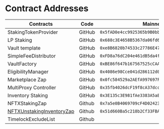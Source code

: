 # Contract Addresses



| **Contracts**                                                                                             | **Code** | **Mainnet**                                  | **Rinkeby**                                  | **Arbitrum**                                 |
| --------------------------------------------------------------------------------------------------------- | -------- | -------------------------------------------- | -------------------------------------------- | -------------------------------------------- |
| StakingTokenProvider                                                                                      | GitHub   | `0x5fAD0e4cc9925365b9B0bbEc9e0C3536c0B1a5C7` | `0x262FEeCBac8Ee97200F060aeFd89BD41b961e526` | `0x92B80faa01389B753F41Faf90e1C46Dc975830d5` |
| LP Staking                                                                                                | GitHub   | `0x688c3E4658B5367da06fd629E41879beaB538E37` | `0xcd0dfb870A60C30D957b0DF1D180a236a55b5740` | `0x5326A720f76CFbDfE9e18fA618C3a3f7AbDF3934` |
| Vault template                                                                                            | GitHub   | `0xe8B6820b74533c27786E4724a578Bfca28D97BD1` | `0xf56bD72372B68A0443Cb0e4823a8811Af318E00c` | `0xcA523fBAf06a157F3D96735b6fC0626323a65BAa` |
| SimpleFeeDistributor                                                                                      | GitHub   | `0xFD8a76dC204e461dB5da4f38687AdC9CC5ae4a86` | `0x29F52f4Df3Ae7bd736305c035d45EBa563CD7A2f` | `0x68A7F493F6C40556931559afD22D7eD868d3f78E` |
| VaultFactory                                                                                              | GitHub   | `0xBE86f647b167567525cCAAfcd6f881F1Ee558216` | `0xbbc53022Af15Bb973AD906577c84784c47C14371` | `0xE77b89FEc41A7b7dC74eb33602e82F0672FbB33C` |
| EligibilityManager                                                                                        | GitHub   | `0x4086e98Cce041d286112d021612fD894cFed94D5` | `0x0256B5E9bE57D8e14BAdfF94fD79760cC44A33c2` | `0x1a0f3D0e40E9c211BD2D215E709b6FD2C17f35a2` |
| Marketplace Zap                                                                                           | GitHub   | `0x0fc584529a2AEfA997697FAfAcbA5831faC0c22d` | `0xF83d27657a6474cB2Ae09a5b39177BBB80E63d81` | `0x66f26E38bD50FD52A50da8E87E435f04f98001B7` |
| MultiProxy Controller                                                                                     | GitHub   | `0x35fb4026dcF19f8cA37dcca4D2D68A549548750C` | `0xFc542C7fEA1da20E1195b2476ae35db50925515C` | `0x732E5F7FE7c40333DfeFF57755666F85d1e164c1` |
| Inventory Staking                                                                                         | GitHub   | `0x3E135c3E981fAe3383A5aE0d323860a34CfAB893` | `0x05aD54B40e3be8252CB257f77d9301E9CB1A9470` | `0x1A2C03ABD4Af7C87d8b4d5aD39b56fa98E8C4Cc6` |
| NFTXStakingZap                                                                                            | Github   | `0x7a5e0B4069709cF4D02423b8cafDc608f4436791` | `0xeF5F5491EF04Df94638162Cb8f7CBAd64760e797` | `0xfb8664E4EB4d2F8B0220d358d0d9C4896DC84959` |
| [NFTXUnstakingInventoryZap](https://etherscan.io/address/0x51d660ba5c218b2cf33fbaca5e3abb8aeff3543b#code) | Github   | `0x51d660Ba5c218b2Cf33FBAcA5e3aBb8aEff3543B` | `0x608F0D84657BB876DDEDD8d8d5aB9D12639d5798` | `0x009e4110Fd68c603DD1F9189C4BaC3D12Cde8c70` |
| TimelockExcludeList                                                                                       | Github   |                                              |                                              | `0x96C394Cdd3B09B7B2971Aa6FB8c0435C914E1Df9` |

